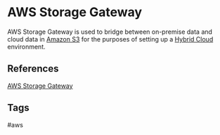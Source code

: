 # AWS Storage Gateway

AWS Storage Gateway is used to bridge between on-premise data and cloud data in [Amazon S3](https://github.com/EliotKhachi//publicZk/tree/main/202309110516) for the purposes of setting up a [Hybrid Cloud](./202309152241) environment.  

## References
[AWS Storage Gateway](https://aws.amazon.com/storagegateway/)

## Tags
#aws
